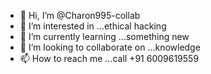- 👋 Hi, I’m @Charon995-collab
- 👀 I’m interested in ...ethical hacking
- 🌱 I’m currently learning ...something new
- 💞️ I’m looking to collaborate on ...knowledge
- 📫 How to reach me ...call +91 6009619559

<!---
Charon995-collab/Charon995-collab is a ✨ special ✨ repository because its `README.md` (this file) appears on your GitHub profile.
You can click the Preview link to take a look at your changes.
--->
